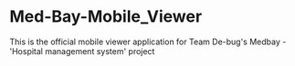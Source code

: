 # Med-Bay-Mobile_Viewer
This is the official mobile viewer application for Team De-bug's Medbay - 'Hospital management system' project
